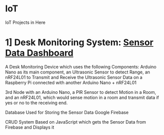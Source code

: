 # IoT
IoT Projects in Here
# 1] Desk Monitoring System: <a href="https://ajayk800.github.io/IoT/JavaScriptFirebase_SensorDataDashboard/" target="_blank"> Sensor Data Dashboard </a>

A Desk Monitoring Device which uses the following Components:
Arduino Nano as its main component, an Ultrasonic Sensor to detect Range,
an nRF24L01 to Transmit and Receive the Ultrasonic Sensor Data on a Raspberry Pi connected with another Arduino Nano + nRF24L01

3rd Node with an Arduino Nano, a PIR Sensor to detect Motion in a Room, and an nRF24L01, which would sense motion in a room and transmit 
data if yes or no to the receiving end.

Database Used for Storing the Sensor Data
Google Firebase

CRUD System Based on JavaScript which gets the Sensor Data from Firebase and Displays it

